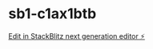 # sb1-c1ax1btb

[Edit in StackBlitz next generation editor ⚡️](https://stackblitz.com/~/github.com/jackychen14/sb1-c1ax1btb)